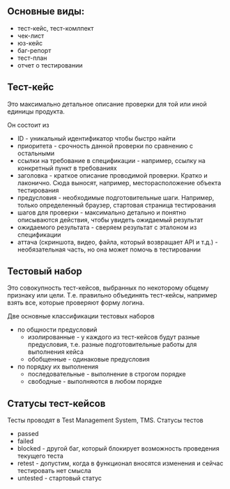 ## Основные виды:
- тест-кейс, тест-комлпект
- чек-лист
- юз-кейс
- баг-репорт
- тест-план
- отчет о тестировании

## Тест-кейс
Это максимально детальное описание проверки для той или иной единицы продукта.

Он состоит из
- ID - уникальный идентификатор чтобы быстро найти
- приоритета - срочность данной проверки по сравнению с остальными
- ссылки на требование в спецификации - например, ссылку на конкретный пункт в требованиях
- заголовка - краткое описание проводимой проверки. Кратко и лаконично. Сюда выносят, например, месторасположение объекта тестирования
- предусловия - необходимые подготовительные шаги. Например, только определенный браузер, стартовая страница тестирования
- шагов для проверки - максимально детально и понятно описываются действия, чтобы увидеть ожидаемый результат
- ожидаемого результата - сверяем результат с эталоном из спецификации
- аттача (скриншота, видео, файла, который возвращает API и т.д.) - необязательная часть, но она может помочь в тестировании

## Тестовый набор
Это совокупность тест-кейсов, выбранных по некоторому общему признаку или цели. Т.е. правильно объединять тест-кейсы, например взять все, которые проверяют форму логина.

Две основные классификации тестовых наборов
- по общности предусловий
  - изолированные - у каждого из тест-кейсов будут разные предусловия, т.е. разные подготовительные работы для выполнения кейса
  - обобщенные - одинаковые предусловия
- по порядку их выполнения
  - последовательные - выполнение в строгом порядке
  - свободные - выполняются в любом порядке
 
## Статусы тест-кейсов
Тесты проводят в Test Management System, TMS. Статусы тестов
- passed
- failed
- blocked - другой баг, который блокирует возможность проведения текущего теста
- retest - допустим, когда в функционал вносятся изменения и сейчас тестировать нет смысла
- untested - стартовый статус
